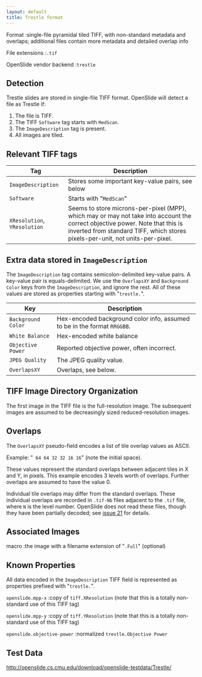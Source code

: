 ```yaml
---
layout: default
title: Trestle format
---
```


Format
:single-file pyramidal tiled TIFF, with non-standard metadata and overlaps; additional files contain more metadata and detailed overlap info

File extensions
:`.tif`

OpenSlide vendor backend
:`trestle`


Detection
---------

Trestle slides are stored in single-file TIFF format. OpenSlide will detect a file as Trestle if:

 1. The file is TIFF.
 2. The TIFF `Software` tag starts with `MedScan`.
 3. The `ImageDescription` tag is present.
 4. All images are tiled.


Relevant TIFF tags
------------------

Tag                         | Description                                    |
----------------------------|------------------------------------------------|
`ImageDescription`          |Stores some important key-value pairs, see below|
`Software`                  |Starts with "`MedScan`"                         |
`XResolution`, `YResolution`|Seems to store microns-per-pixel (MPP), which may or may not take into account the correct objective power. Note that this is inverted from standard TIFF, which stores pixels-per-unit, not units-per-pixel.|


Extra data stored in `ImageDescription`
---------------------------------------

The `ImageDescription` tag contains semicolon-delimited key-value
pairs. A key-value pair is equals-delimited. We use the `OverlapsXY`
and `Background Color` keys from the `ImageDescription`, and ignore
the rest. All of these values are stored as properties starting with
"`trestle.`".

Key              | Description                              |
-----------------|------------------------------------------|
`Background Color`|Hex-encoded background color info, assumed to be in the format `RRGGBB`.|
`White Balance`|Hex-encoded white balance|
`Objective Power`|Reported objective power, often incorrect.|
`JPEG Quality`|The JPEG quality value.|
`OverlapsXY`|Overlaps, see below.|

TIFF Image Directory Organization
---------------------------------

The first image in the TIFF file is the full-resolution image. The
subsequent images are assumed to be decreasingly sized
reduced-resolution images.


Overlaps
--------

The `OverlapsXY` pseudo-field encodes a list of tile overlap values as
ASCII.

Example: "` 64 64 32 32 16 16`" (note the initial space).

These values represent the standard overlaps between adjacent tiles in
X and Y, in pixels. This example encodes 3 levels worth of overlaps.
Further overlaps are assumed to have the value 0.

Individual tile overlaps may differ from the standard overlaps.  These
individual overlaps are recorded in `.tif-Nb` files adjacent to the `.tif`
file, where `N` is the level number.  OpenSlide does not read these files,
though they have been partially decoded; see [issue 21][overlap-files] for
details.

[overlap-files]: https://github.com/openslide/openslide/issues/21#issuecomment-23615583


Associated Images
-----------------

macro
:the image with a filename extension of "`.Full`" (optional)


Known Properties
----------------

All data encoded in the `ImageDescription` TIFF field is represented
as properties prefixed with "`trestle.`".

`openslide.mpp-x`
:copy of `tiff.XResolution` (note that this is a totally non-standard use
of this TIFF tag)

`openslide.mpp-y`
:copy of `tiff.YResolution` (note that this is a totally non-standard use
of this TIFF tag)

`openslide.objective-power`
:normalized `trestle.Objective Power`


Test Data
---------

<http://openslide.cs.cmu.edu/download/openslide-testdata/Trestle/>
